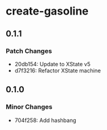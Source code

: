 # create-gasoline

## 0.1.1

### Patch Changes

- 20db154: Update to XState v5
- d7f3216: Refactor XState machine

## 0.1.0

### Minor Changes

- 704f258: Add hashbang
